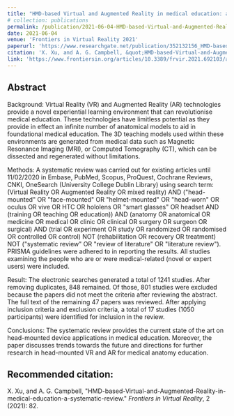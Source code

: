 ```yaml
---
title: "HMD-based Virtual and Augmented Reality in medical education: a systematic review"
# collection: publications
permalink: /publication/2021-06-04-HMD-based-Virtual-and-Augmented-Reality-in-medical-education-a-systematic-review
date: 2021-06-04
venue: 'Frontiers in Virtual Reality 2021'
paperurl: 'https://www.researchgate.net/publication/352132156_HMD-based_Virtual_and_Augmented_Reality_in_medical_education_a_systematic_review'
citation: 'X. Xu, and A. G. Campbell, &quot;HMD-based-Virtual-and-Augmented-Reality-in-medical-education-a-systematic-review.&quot; <i>Frontiers in Virtual Reality</i>, 2 (2021): 82.'
link: 'https://www.frontiersin.org/articles/10.3389/frvir.2021.692103/abstract'
---
```

Abstract 
------ 
Background: Virtual Reality (VR) and Augmented Reality (AR) technologies provide a novel experiential learning environment that can revolutionise medical education. These technologies have limitless potential as they provide in effect an infinite number of anatomical models to aid in foundational medical education. The 3D teaching models used within these environments are generated from medical data such as Magnetic Resonance Imaging (MRI), or Computed Tomography (CT), which can be dissected and regenerated without limitations.

Methods: A systematic review was carried out for existing articles until 11/02/2020 in Embase, PubMed, Scopus, ProQuest, Cochrane Reviews, CNKI, OneSearch (University College Dublin Library) using search term: (Virtual Reality OR Augmented Reality OR mixed reality) AND (&quot;head-mounted&quot; OR &quot;face-mounted&quot; OR &quot;helmet-mounted&quot; OR &quot;head-worn&quot; OR oculus OR vive OR HTC OR hololens OR &quot;smart glasses&quot; OR headset AND (training OR teaching OR education)) AND (anatomy OR anatomical OR medicine OR medical OR clinic OR clinical OR surgery OR surgeon OR surgical) AND (trial OR experiment OR study OR randomized OR randomised OR controlled OR control) NOT (rehabilitation OR recovery OR treatment) NOT (&quot;systematic review&quot; OR &quot;review of literature&quot; OR &quot;literature review&quot;). PRISMA guidelines were adhered to in reporting the results. All studies examining the people who are or were medical-related (novel or expert users) were included.

Result: The electronic searches generated a total of 1241 studies. After removing duplicates, 848 remained. Of those, 801 studies were excluded because the papers did not meet the criteria after reviewing the abstract. The full text of the remaining 47 papers was reviewed. After applying inclusion criteria and exclusion criteria, a total of 17 studies (1050 participants) were identified for inclusion in the review.

Conclusions: The systematic review provides the current state of the art on head-mounted device applications in medical education. Moreover, the paper discusses trends towards the future and directions for further research in head-mounted VR and AR for medical anatomy education.

Recommended citation: 
------ 
X. Xu, and A. G. Campbell, "HMD-based-Virtual-and-Augmented-Reality-in-medical-education-a-systematic-review." <i>Frontiers in Virtual Reality</i>, 2 (2021): 82.